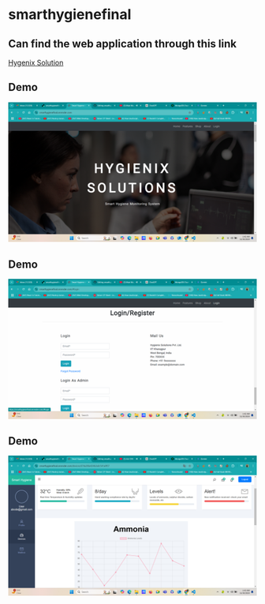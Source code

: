 # smarthygienefinal

## Can find the web application through this link
[Hygenix Solution](https://smarthygienefinal.onrender.com/)

## Demo
![Demo](https://github.com/kumarvivek13025/smarthygienefinal/blob/main/Screenshot%20(262).png)

## Demo
![Demo](https://github.com/kumarvivek13025/smarthygienefinal/blob/main/Screenshot%20(263).png)

## Demo
![Demo](https://github.com/kumarvivek13025/smarthygienefinal/blob/main/Screenshot%20(264).png)
